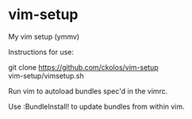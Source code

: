 vim-setup
=========

My vim setup (ymmv)

Instructions for use:

git clone https://github.com/ckolos/vim-setup  
vim-setup/vimsetup.sh

Run vim to autoload bundles spec'd in the vimrc.

Use :BundleInstall! to update bundles from within vim.

